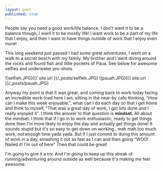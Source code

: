 ```yaml
---
layout: post
published: true
---
```

People say you need a good work/life balance. I don't want it to be a balance though, I want it to be mostly life! I want work to be a part of my life that I enjoy, and then I want to have things outside of work that I enjoy even more! 

This long weekend just passed I had some great adventures, I went on a walk to a secret beach with my family. My brother and I went diving around the rocks and found fish and little pockets of Paua. See below for awesome selfies and underwater pro-shots.

![selfieh.JPG]({{ site.url }}/_posts/selfieh.JPG)
![pauah.JPG]({{ site.url }}/_posts/pauah.JPG)

Anyway my point is that it was great, and coming back to work today facing an incredible work-load here I am, sitting in the near-by cafe thinking, "How can I make this week enjoyable.", what can I do each day so that I get home and think to myself, "That was a great day of work, I got lots done and I really enjoyed it". I think the answer to that question is __mindset__. All about the mindset. I think that if I go in to work enthusiastic, ready to get things done then I'm more likely to enjoy the day and actually get things done! It sounds stupid but it's so easy to get down on working.. mah mah too much work, not enough time yada yada. But if I just commit to doing this amount of work in a day, smashing it out as fast as I can and then going "WOO! Nailed it! I'm out of here" Then that could be great!

I'm going to give it a try. And I'm going to keep up this streak of running/adventuring around outside as well because it's making me feel awesome.
